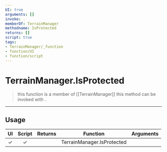 ```yaml
---
UI: true
arguments: []
invoke: .
memberOf: TerrainManager
methodname: IsProtected
returns: []
script: true
tags:
- TerrainManager/_function
- function/UI
- function/script
---
```

# TerrainManager.IsProtected
> this function is a member of [[TerrainManager]]
> this method can be invoked with `.`
-----
## Usage
|  UI | Script | Returns | Function | Arguments |
|:---:|:------:|-------:|:--------:|:---------|
|✓|✓||TerrainManager.IsProtected||
